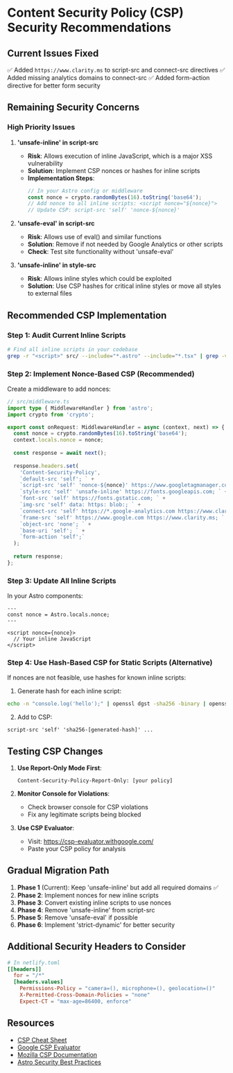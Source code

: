 # Content Security Policy (CSP) Security Recommendations

## Current Issues Fixed
✅ Added `https://www.clarity.ms` to script-src and connect-src directives
✅ Added missing analytics domains to connect-src
✅ Added form-action directive for better form security

## Remaining Security Concerns

### High Priority Issues

1. **'unsafe-inline' in script-src**
   - **Risk**: Allows execution of inline JavaScript, which is a major XSS vulnerability
   - **Solution**: Implement CSP nonces or hashes for inline scripts
   - **Implementation Steps**:
     ```javascript
     // In your Astro config or middleware
     const nonce = crypto.randomBytes(16).toString('base64');
     // Add nonce to all inline scripts: <script nonce="${nonce}">
     // Update CSP: script-src 'self' 'nonce-${nonce}'
     ```

2. **'unsafe-eval' in script-src**
   - **Risk**: Allows use of eval() and similar functions
   - **Solution**: Remove if not needed by Google Analytics or other scripts
   - **Check**: Test site functionality without 'unsafe-eval'

3. **'unsafe-inline' in style-src**
   - **Risk**: Allows inline styles which could be exploited
   - **Solution**: Use CSP hashes for critical inline styles or move all styles to external files

## Recommended CSP Implementation

### Step 1: Audit Current Inline Scripts
```bash
# Find all inline scripts in your codebase
grep -r "<script>" src/ --include="*.astro" --include="*.tsx" | grep -v "src="
```

### Step 2: Implement Nonce-Based CSP (Recommended)

Create a middleware to add nonces:

```typescript
// src/middleware.ts
import type { MiddlewareHandler } from 'astro';
import crypto from 'crypto';

export const onRequest: MiddlewareHandler = async (context, next) => {
  const nonce = crypto.randomBytes(16).toString('base64');
  context.locals.nonce = nonce;
  
  const response = await next();
  
  response.headers.set(
    'Content-Security-Policy',
    `default-src 'self'; ` +
    `script-src 'self' 'nonce-${nonce}' https://www.googletagmanager.com https://www.google-analytics.com https://www.clarity.ms; ` +
    `style-src 'self' 'unsafe-inline' https://fonts.googleapis.com; ` +
    `font-src 'self' https://fonts.gstatic.com; ` +
    `img-src 'self' data: https: blob:; ` +
    `connect-src 'self' https://*.google-analytics.com https://www.clarity.ms; ` +
    `frame-src 'self' https://www.google.com https://www.clarity.ms; ` +
    `object-src 'none'; ` +
    `base-uri 'self'; ` +
    `form-action 'self';`
  );
  
  return response;
};
```

### Step 3: Update All Inline Scripts

In your Astro components:
```astro
---
const nonce = Astro.locals.nonce;
---

<script nonce={nonce}>
  // Your inline JavaScript
</script>
```

### Step 4: Use Hash-Based CSP for Static Scripts (Alternative)

If nonces are not feasible, use hashes for known inline scripts:

1. Generate hash for each inline script:
```bash
echo -n "console.log('hello');" | openssl dgst -sha256 -binary | openssl base64
```

2. Add to CSP:
```
script-src 'self' 'sha256-[generated-hash]' ...
```

## Testing CSP Changes

1. **Use Report-Only Mode First**:
   ```
   Content-Security-Policy-Report-Only: [your policy]
   ```

2. **Monitor Console for Violations**:
   - Check browser console for CSP violations
   - Fix any legitimate scripts being blocked

3. **Use CSP Evaluator**:
   - Visit: https://csp-evaluator.withgoogle.com/
   - Paste your CSP policy for analysis

## Gradual Migration Path

1. **Phase 1** (Current): Keep 'unsafe-inline' but add all required domains ✅
2. **Phase 2**: Implement nonces for new inline scripts
3. **Phase 3**: Convert existing inline scripts to use nonces
4. **Phase 4**: Remove 'unsafe-inline' from script-src
5. **Phase 5**: Remove 'unsafe-eval' if possible
6. **Phase 6**: Implement 'strict-dynamic' for better security

## Additional Security Headers to Consider

```toml
# In netlify.toml
[[headers]]
  for = "/*"
  [headers.values]
    Permissions-Policy = "camera=(), microphone=(), geolocation=()"
    X-Permitted-Cross-Domain-Policies = "none"
    Expect-CT = "max-age=86400, enforce"
```

## Resources

- [CSP Cheat Sheet](https://cheatsheetseries.owasp.org/cheatsheets/Content_Security_Policy_Cheat_Sheet.html)
- [Google CSP Evaluator](https://csp-evaluator.withgoogle.com/)
- [Mozilla CSP Documentation](https://developer.mozilla.org/en-US/docs/Web/HTTP/CSP)
- [Astro Security Best Practices](https://docs.astro.build/en/guides/security/)